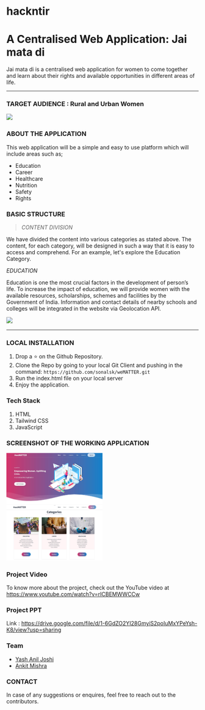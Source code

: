 # hackntir
# A Centralised Web Application: Jai mata di

Jai mata di is a centralised web application for women to come together and learn about their rights and available opportunities in different areas of life.
<hr>

### TARGET AUDIENCE : Rural and Urban Women
<img src="https://economictimes.indiatimes.com/thumb/msid-70002358,width-1200,height-900,resizemode-4,imgsize-433226/2.jpg?from=mdr" width = 50%>

### ABOUT THE APPLICATION

This web application will be a simple and easy to use platform which will include areas such as;
- Education
- Career
- Healthcare
- Nutrition
- Safety
- Rights

### BASIC STRUCTURE

> *CONTENT DIVISION*

We have divided the content into various categories as stated above. The content, for each category, will be designed in such a way that it is easy to access and comprehend.
For an example, let's explore the Education Category.

*EDUCATION*

Education is one the most crucial factors in the development of person’s life.
To increase the impact of education, we will provide women with the available
resources, scholarships, schemes and facilities by the Government of India.
Information and contact details of nearby schools and colleges will be integrated in
the website via Geolocation API.

<img src="https://spoindia.org/wp-content/uploads/2017/04/is-women-empowerment.jpg" width = 50%> 

<hr>

### LOCAL INSTALLATION

1. Drop a ⭐ on the Github Repository.
2. Clone the Repo by going to your local Git Client and pushing in the command:
`https://github.com/sonalsk/weMATTER.git`
3. Run the index.html file on your local server
4. Enjoy the application.

### Tech Stack
1. HTML
2. Tailwind CSS
3. JavaScript

### SCREENSHOT OF THE WORKING APPLICATION

<img src="https://github.com/sonalsk/weMATTER/blob/main/Asset/landingPage.JPG" width = 50%>
<img src="https://github.com/sonalsk/weMATTER/blob/main/Asset/categoryPage.JPG" width = 50%>

### Project Video

To know more about the project, check out the YouTube video at https://www.youtube.com/watch?v=rICBEMWWCCw

### Project PPT

Link : https://drive.google.com/file/d/1-6GdZO2YI28GmyiS2poIuMxYPeYsh-K8/view?usp=sharing

### Team
- [Yash Anil Joshi](https://github.com/joshiyash05)
- [Ankit Mishra](https://github.com/spiyush0212)

### CONTACT

In case of any suggestions or enquires, feel free to reach out to the contributors.
